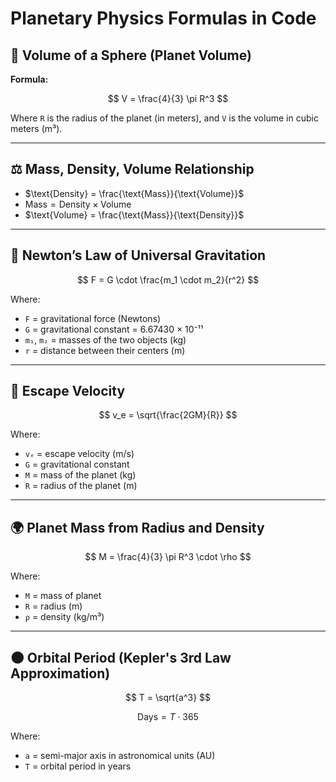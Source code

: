 # Planetary Physics Formulas in Code


## 📏 Volume of a Sphere (Planet Volume)



**Formula:**

$$
V = \frac{4}{3} \pi R^3
$$

Where `R` is the radius of the planet (in meters), and `V` is the volume in cubic meters (m³).

---

## ⚖️ Mass, Density, Volume Relationship

* $\text{Density} = \frac{\text{Mass}}{\text{Volume}}$
* $\text{Mass} = \text{Density} \times \text{Volume}$
* $\text{Volume} = \frac{\text{Mass}}{\text{Density}}$ 


---

## 🧲 Newton’s Law of Universal Gravitation



$$
F = G \cdot \frac{m_1 \cdot m_2}{r^2}
$$

Where:

* `F` = gravitational force (Newtons)
* `G` = gravitational constant = 6.67430 × 10⁻¹¹
* `m₁`, `m₂` = masses of the two objects (kg)
* `r` = distance between their centers (m)

---

## 🚀 Escape Velocity

$$
v_e = \sqrt{\frac{2GM}{R}}
$$

Where:

* `vₑ` = escape velocity (m/s)
* `G` = gravitational constant
* `M` = mass of the planet (kg)
* `R` = radius of the planet (m)

---

## 🌍 Planet Mass from Radius and Density

$$
M = \frac{4}{3} \pi R^3 \cdot \rho
$$

Where:

* `M` = mass of planet
* `R` = radius (m)
* `ρ` = density (kg/m³)

---

## 🌑 Orbital Period (Kepler's 3rd Law Approximation)

$$
T = \sqrt{a^3}
$$

$$
\text{Days} = T \cdot 365
$$

Where:

* `a` = semi-major axis in astronomical units (AU)
* `T` = orbital period in years



